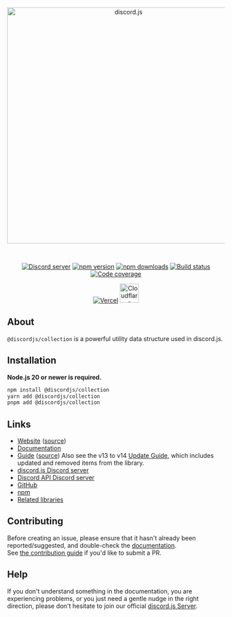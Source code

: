 <div align="center">
	<br />
	<p>
		<a href="https://discord.js.org"><img src="https://discord.js.org/static/logo.svg" width="546" alt="discord.js" /></a>
	</p>
	<br />
	<p>
		<a href="https://discord.gg/djs"><img src="https://img.shields.io/discord/222078108977594368?color=5865F2&logo=discord&logoColor=white" alt="Discord server" /></a>
		<a href="https://www.npmjs.com/package/@discordjs/collection"><img src="https://img.shields.io/npm/v/@discordjs/collection.svg?maxAge=3600&logo=npm&logoColor=fff&color=ff3b30" alt="npm version" /></a>
		<a href="https://www.npmjs.com/package/@discordjs/collection"><img src="https://img.shields.io/npm/dt/@discordjs/collection.svg?maxAge=3600" alt="npm downloads" /></a>
		<a href="https://github.com/discordjs/discord.js/actions"><img src="https://github.com/discordjs/discord.js/actions/workflows/test.yml/badge.svg" alt="Build status" /></a>
		<a href="https://codecov.io/gh/discordjs/discord.js" ><img src="https://codecov.io/gh/discordjs/discord.js/branch/main/graph/badge.svg?precision=2&flag=collection" alt="Code coverage" /></a>
	</p>
	<p>
		<a href="https://vercel.com/?utm_source=discordjs&utm_campaign=oss"><img src="https://raw.githubusercontent.com/discordjs/discord.js/main/.github/powered-by-vercel.svg" alt="Vercel" /></a>
		<a href="https://www.cloudflare.com"><img src="https://raw.githubusercontent.com/discordjs/discord.js/main/.github/powered-by-workers.png" alt="Cloudflare Workers" height="44" /></a>
	</p>
</div>

## About

`@discordjs/collection` is a powerful utility data structure used in discord.js.

## Installation

**Node.js 20 or newer is required.**

```sh
npm install @discordjs/collection
yarn add @discordjs/collection
pnpm add @discordjs/collection
```

## Links

- [Website][website] ([source][website-source])
- [Documentation][documentation]
- [Guide][guide] ([source][guide-source])
  Also see the v13 to v14 [Update Guide][guide-update], which includes updated and removed items from the library.
- [discord.js Discord server][discord]
- [Discord API Discord server][discord-api]
- [GitHub][source]
- [npm][npm]
- [Related libraries][related-libs]

## Contributing

Before creating an issue, please ensure that it hasn't already been reported/suggested, and double-check the
[documentation][documentation].  
See [the contribution guide][contributing] if you'd like to submit a PR.

## Help

If you don't understand something in the documentation, you are experiencing problems, or you just need a gentle nudge in the right direction, please don't hesitate to join our official [discord.js Server][discord].

[website]: https://discord.js.org
[website-source]: https://github.com/discordjs/discord.js/tree/main/apps/website
[documentation]: https://discord.js.org/docs/packages/collection/stable
[guide]: https://discordjs.guide/
[guide-source]: https://github.com/discordjs/guide
[guide-update]: https://discordjs.guide/additional-info/changes-in-v14.html
[discord]: https://discord.gg/djs
[discord-api]: https://discord.gg/discord-api
[source]: https://github.com/discordjs/discord.js/tree/main/packages/collection
[npm]: https://www.npmjs.com/package/@discordjs/collection
[related-libs]: https://discord.com/developers/docs/topics/community-resources#libraries
[contributing]: https://github.com/discordjs/discord.js/blob/main/.github/CONTRIBUTING.md
